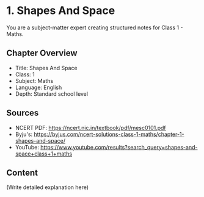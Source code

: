 # 1. Shapes And Space

You are a subject-matter expert creating structured notes for Class 1 - Maths.

## Chapter Overview
- Title: Shapes And Space
- Class: 1
- Subject: Maths
- Language: English
- Depth: Standard school level

## Sources
- NCERT PDF: https://ncert.nic.in/textbook/pdf/mesc0101.pdf
- Byju's: https://byjus.com/ncert-solutions-class-1-maths/chapter-1-shapes-and-space/
- YouTube: https://www.youtube.com/results?search_query=shapes-and-space+class+1+maths

## Content
(Write detailed explanation here)

